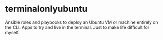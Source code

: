# terminalonlyubuntu
Ansible roles and playbooks to deploy an Ubuntu VM or machine entirely on the CLI. Apps to try and live in the terminal. Just to make life difficult for myself.
